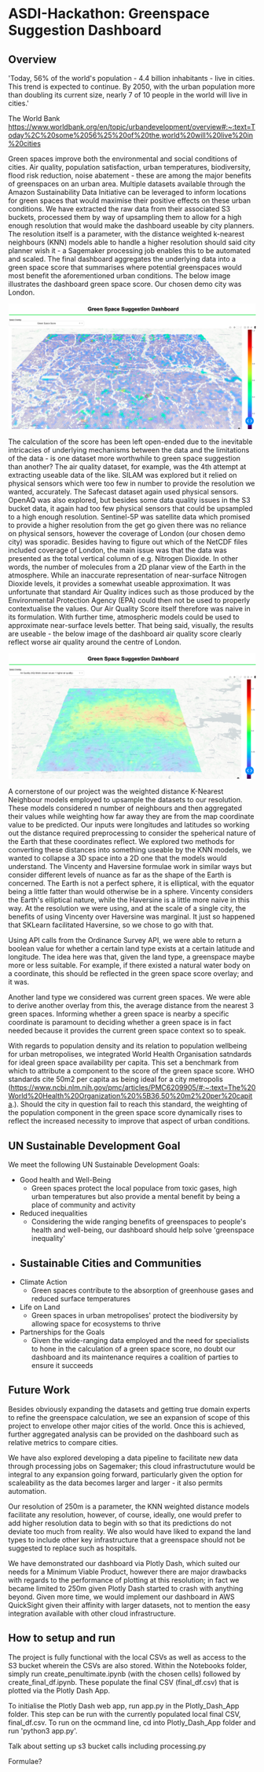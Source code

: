 # ASDI-Hackathon: Greenspace Suggestion Dashboard

## Overview
'Today, 56% of the world's population - 4.4 billion inhabitants - live in cities. This trend is expected to continue. By 2050, with the urban population more than doubling its current size, nearly 7 of 10 people in the world will live in cities.'

The World Bank
https://www.worldbank.org/en/topic/urbandevelopment/overview#:~:text=Today%2C%20some%2056%25%20of%20the,world%20will%20live%20in%20cities

Green spaces improve both the environmental and social conditions of cities. Air quality, population satisfaction, urban temperatures, biodiversity, flood risk reduction, noise abatement - these are among the major benefits of greenspaces on an urban area. Multiple datasets available through the Amazon Sustainability Data Initiative can be leveraged to inform locations for green spaces that would maximise their positive effects on these urban conditions. We have extracted the raw data from their associated S3 buckets, processed them by way of upsampling them to allow for a high enough resolution that would make the dashboard useable by city planners. The resolution itself is a parameter, with the distance weighted k-nearest neighbours (KNN) models able to handle a higher resolution should said city planner wish it - a Sagemaker processing job enables this to be automated and scaled. The final dashboard aggregates the underlying data into a green space score that summarises where potential greenspaces would most benefit the aforementioned urban conditions. The below image illustrates the dashboard green space score. Our chosen demo city was London.

![Image 2](Dashboard_Images/Green_Space_Score.png)

The calculation of the score has been left open-ended due to the inevitable intricacies of underlying mechanisms between the data and the limitations of the data - is one dataset more worthwhile to green space suggestion than another? The air quality dataset, for example, was the 4th attempt at extracting useable data of the like. SILAM was explored but it relied on physical sensors which were too few in number to provide the resolution we wanted, accurately. The Safecast dataset again used physical sensors. OpenAQ was also explored, but besides some data quality issues in the S3 bucket data, it again had too few physical sensors that could be upsampled to a high enough resolution. Sentinel-5P was satellite data which promised to provide a higher resolution from the get go given there was no reliance on physical sensors, however the coverage of London (our chosen demo city) was sporadic. Besides having to figure out which of the NetCDF files included coverage of London, the main issue was that the data was presented as the total vertical column of e.g. Nitrogen Dioxide. In other words, the number of molecules from a 2D planar view of the Earth in the atmosphere. While an inaccurate representation of near-surface Nitrogen Dioxide levels, it provides a somewhat useable approximation. It was unfortunate that standard Air Quality indices such as those produced by the Environmental Protection Agency (EPA) could then not be used to properly contextualise the values. Our Air Quality Score itself therefore was naive in its formulation. With further time, atmospheric models could be used to approximate near-surface levels better. That being said, visually, the results are useable - the below image of the dashboard air quality score clearly reflect worse air quality around the centre of London.

![Image 1](Dashboard_Images/Air_Quality_Score.png)

A cornerstone of our project was the weighted distance K-Nearest Neighbour models employed to upsample the datasets to our resolution. These models considered n number of neighbours and then aggregated their values while weighting how far away they are from the map coordinate value to be predicted. Our inputs were longitudes and latitudes so working out the distance required preprocessing to consider the speherical nature of the Earth that these coordinates reflect. We explored two methods for converting these distances into something useable by the KNN models, we wanted to collapse a 3D space into a 2D one that the models would understand. The Vincenty and Haversine formulae work in similar ways but consider different levels of nuance as far as the shape of the Earth is concerned. The Earth is not a perfect sphere, it is elliptical, with the equator being a little fatter than would otherwise be in a sphere. Vincenty considers the Earth's elliptical nature, while the Haversine is a little more naive in this way. At the resolution we were using, and at the scale of a single city, the benefits of using Vincenty over Haversine was marginal. It just so happened that SKLearn facilitated Haversine, so we chose to go with that.

Using API calls from the Ordinance Survey API, we were able to return a boolean value for whether a certain land type exists at a certain latitude and longitude. The idea here was that, given the land type, a greenspace maybe more or less suitable. For example, if there existed a natural water body on a coordinate, this should be reflected in the green space score overlay; and it was. 

Another land type we considered was current green spaces. We were able to derive another overlay from this, the average distance from the nearest 3 green spaces. Informing whether a green space is nearby a specific coordinate is paramount to deciding whether a green space is in fact needed because it provides the current green space context so to speak.

With regards to population density and its relation to population wellbeing for urban metropolises, we integrated World Health Organisation satndards for ideal green space availability per capita. This set a benchmark from which to attribute a component to the score of the green space score. WHO standards cite 50m2 per capita as being ideal for a city metropolis (https://www.ncbi.nlm.nih.gov/pmc/articles/PMC6209905/#:~:text=The%20World%20Health%20Organization%20%5B36,50%20m2%20per%20capita.). Should the city in question fail to reach this standard, the weighting of the population component in the green space score dynamically rises to reflect the increased necessity to improve that aspect of urban conditions.

## UN Sustainable Development Goal
We meet the following UN Sustainable Development Goals:
- Good health and Well-Being
    - Green spaces protect the local populace from toxic gases, high urban temperatures but also provide a mental benefit by being a place of community and activity
- Reduced inequalities
    - Considering the wide ranging benefits of greenspaces to people's health and well-being, our dashboard should help solve 'greenspace inequality'
- Sustainable Cities and Communities
    - 
- Climate Action
    - Green spaces contribute to the absorption of greenhouse gases and reduced surface temperatures
- Life on Land
    - Green spaces in urban metropolises' protect the biodiversity by allowing space for ecosystems to thrive
- Partnerships for the Goals
    - Given the wide-ranging data employed and the need for specialists to hone in the calculation of a green space score, no doubt our dashboard and its maintenance requires a coalition of parties to ensure it succeeds

## Future Work
Besides obviously expanding the datasets and getting true domain experts to refine the greenspace calculation, we see an expansion of scope of this project to envelope other major cities of the world. Once this is achieved, further aggregated analysis can be provided on the dashboard such as relative metrics to compare cities. 

We have also explored developing a data pipeline to facilitate new data through processing jobs on Sagemaker; this cloud infrastructuture would be integral to any expansion going forward, particularly given the option for scaleability as the data becomes larger and larger - it also permits automation. 

Our resolution of 250m is a parameter, the KNN weighted distance models facilitate any resolution, however, of course, ideally, one would prefer to add higher resolution data to begin with so that its predictions do not deviate too much from reality. We also would have liked to expand the land types to include other key infrastructure that a greenspace should not be suggested to replace such as hospitals.

We have demonstrated our dashboard via Plotly Dash, which suited our needs for a Minimum Viable Product, however there are major drawbacks with regards to the performance of plotting at this resolution; in fact we became limited to 250m given Plotly Dash started to crash with anything beyond. Given more time, we would implement our dashboard in AWS QuickSight given their affinity with larger datasets, not to mention the easy integration available with other cloud infrastructure.

## How to setup and run
The project is fully functional with the local CSVs as well as access to the S3 bucket wherein the CSVs are also stored. Within the Notebooks folder, simply run create_penultimate.ipynb (with the chosen cells) followed by create_final_df.ipynb. These populate the final CSV (final_df.csv) that is plotted via the Plotly Dash App.

To initialise the Plotly Dash web app, run app.py in the Plotly_Dash_App folder. This step can be run with the currently populated local final CSV, final_df.csv. To run on the ocmmand line, cd into Plotly_Dash_App folder and run 'python3 app.py'.

Talk about setting up s3 bucket calls including processing.py

Formulae?

